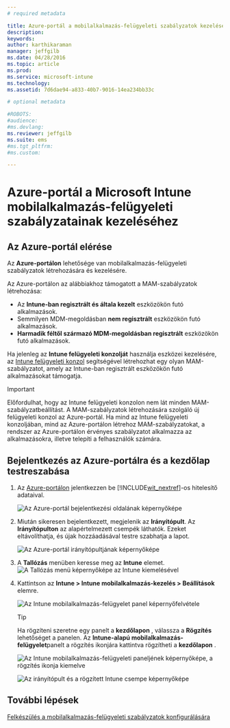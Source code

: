 ```yaml
---
# required metadata

title: Azure-portál a mobilalkalmazás-felügyeleti szabályzatok kezeléséhez | Microsoft Intune
description:
keywords:
author: karthikaraman
manager: jeffgilb
ms.date: 04/28/2016
ms.topic: article
ms.prod:
ms.service: microsoft-intune
ms.technology:
ms.assetid: 7d6dae94-a833-40b7-9016-14ea234bb33c

# optional metadata

#ROBOTS:
#audience:
#ms.devlang:
ms.reviewer: jeffgilb
ms.suite: ems
#ms.tgt_pltfrm:
#ms.custom:

---
```


# Azure-portál a Microsoft Intune mobilalkalmazás-felügyeleti szabályzatainak kezeléséhez
## Az Azure-portál elérése
Az **Azure-portálon** lehetősége van mobilalkalmazás-felügyeleti szabályzatok létrehozására és kezelésére.

Az Azure-portálon az alábbiakhoz támogatott a MAM-szabályzatok létrehozása:
- Az **Intune-ban regisztrált és általa kezelt** eszközökön futó alkalmazások.
- Semmilyen MDM-megoldásban **nem regisztrált** eszközökön futó alkalmazások.
- **Harmadik féltől származó MDM-megoldásban regisztrált** eszközökön futó alkalmazások.

Ha jelenleg az **Intune felügyeleti konzolját** használja eszközei kezelésére, az [Intune felügyeleti konzol](configure-and-deploy-mobile-application-management-policies-in-the-microsoft-intune-console.md) segítségével létrehozhat egy olyan MAM-szabályzatot, amely az Intune-ban regisztrált eszközökön futó alkalmazásokat támogatja.
>[!IMPORTANT]
> Előfordulhat, hogy az Intune felügyeleti konzolon nem lát minden MAM-szabályzatbeállítást. A MAM-szabályzatok létrehozására szolgáló új felügyeleti konzol az Azure-portál. Ha mind az Intune felügyeleti konzoljában, mind az Azure-portálon létrehoz MAM-szabályzatokat, a rendszer az Azure-portálon érvényes szabályzatot alkalmazza az alkalmazásokra, illetve telepíti a felhasználók számára.

## Bejelentkezés az Azure-portálra és a kezdőlap testreszabása

1.  Az [Azure-portálon](https://portal.azure.com) jelentkezzen be [!INCLUDE[wit_nextref](../includes/wit_nextref_md.md)]-os hitelesítő adataival.

    ![Az Azure-portál bejelentkezési oldalának képernyőképe](../media/AppManagement/AzurePortal_MAMSigninPage.png)

2.  Miután sikeresen bejelentkezett, megjelenik az **Irányítópult**. Az **Irányítópulton** az alapértelmezett csempék láthatók. Ezeket eltávolíthatja, és újak hozzáadásával testre szabhatja a lapot.

    ![Az Azure-portál irányítópultjának képernyőképe](../media/AppManagement/AzurePortal_MAMStartboard_NoMAM.png)

3.  A **Tallózás** menüben keresse meg az **Intune** elemet.![A Tallózás menü képernyőképe az Intune kiemelésével](../media/AppManagement/AzurePortal_MAM_Browse_Intune.png)

4.  Kattintson az **Intune > Intune mobilalkalmazás-kezelés > Beállítások** elemre.

    ![Az Intune mobilalkalmazás-felügyelet panel képernyőfelvétele](../media/AppManagement/AzurePortal_MAM_Mainblade.png)

    > [!TIP]
    > Ha rögzíteni szeretne egy panelt a **kezdőlapon** , válassza a **Rögzítés** lehetőséget a panelen.  Az **Intune-alapú mobilalkalmazás-felügyelet**panelt a rögzítés ikonjára kattintva rögzítheti a **kezdőlapon** .

    ![Az Intune mobilalkalmazás-felügyeleti paneljének képernyőképe, a rögzítés ikonja kiemelve](../media/AppManagement/AzurePortal_MAM_PinBladeAction.png)

    ![Az irányítópult és a rögzített Intune csempe képernyőképe](../media/AppManagement/AzurePortal_MAM_Startboard_withMAM.png)
## További lépések
[Felkészülés a mobilalkalmazás-felügyeleti szabályzatok konfigurálására](get-ready-to-configure-mobile-app-management-policies-with-microsoft-intune.md)


<!--HONumber=Jun16_HO1-->


